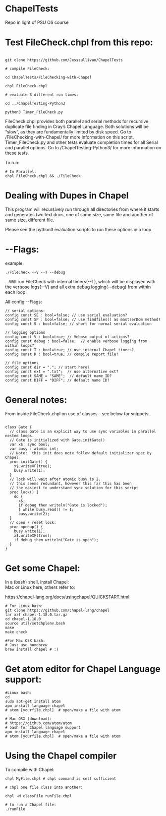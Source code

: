# ChapelTests

Repo in light of PSU OS course


# Test FileCheck.chpl from this repo:

```

git clone https://github.com/Jesssullivan/ChapelTests

# compile FileCheck:

cd ChapelTests/FileChecking-with-Chapel

chpl FileCheck.chpl

# evaluate 3 different run times:

cd ../ChapelTesting-Python3

python3 Timer_FileCheck.py

```

FileCheck.chpl provides both parallel and serial methods for recursive duplicate file finding in Cray’s Chapel Language.  Both solutions will be “slow”, as they are fundamentally limited by disk speed.   Go to /FileChecking-with-Chapel/ for more information on this script.  Timer_FileCheck.py and other tests evaluate completion times for all Serial and parallel options.  Go to /ChapelTesting-Python3/ for more information on these tests.

To run:

```
# In Parallel:
chpl FileCheck.chpl && ./FileCheck
```

# Dealing with Dupes in Chapel

This program will recursively run through all directories from where it starts and generates two text docs, one of same size, same file and another of same size, different file.  

Please see the python3 evaluation scripts to run these options in a loop.  

# --Flags:

example:  
```
./FileCheck --V --T --debug
```

...Will run FileCheck with internal timers(--T), which will be displayed with the verbose logs(--V) and all extra debug logging(--debug) from within each loop.

All config --Flags:

```
// serial options:
config const SE : bool=false; // use serial evaluation?
config const SP : bool=false; // use findfiles() as mastserDom method?
config const S : bool=false; // short for normal serial evaluation

// logging options
config const V : bool=true; // Vebose output of actions?
config const debug : bool=false;  // enable verbose logging from within loops?
config const T : bool=true; // use internal Chapel timers?
config const R : bool=true; // compile report file?

// file options
config const dir = "."; // start here?
config const ext = ".txt";  // use alternative ext?
config const SAME = "SAME";  // default name ID?
config const DIFF = "DIFF"; // default name ID?

```

# General notes:

From inside FileCheck.chpl on use of classes - see below for snippets:

```

class Gate {
  // class Gate is an explicit way to use sync variables in parallel nested loops.
  // Gate is initialized with Gate.initGate()
  var x$: sync bool;
  var busy : atomic int;
  // Note:  this init does note follow default initializer spec by Chapel
  proc initGate() {
    x$.writeXF(true);
    busy.write(1);
  }
  // lock will wait after atomic busy is 2.
  // this seems redundant, however this far this has been
  // the easiest to understand sync solution for this script
  proc lock() {
    do {
      x$;
      if debug then writeln("Gate is locked");
      } while busy.read() != 1;
      busy.write(2);
  }
  // open / reset lock:
  proc openup() {
    busy.write(1);
    x$.writeXF(true);
    if debug then writeln("Gate is open");
  }
}

```

# Get some Chapel:

 In a (bash) shell, install Chapel:   
   Mac or Linux here, others refer to:

 https://chapel-lang.org/docs/usingchapel/QUICKSTART.html

```
# For Linux bash:
git clone https://github.com/chapel-lang/chapel
tar xzf chapel-1.18.0.tar.gz
cd chapel-1.18.0
source util/setchplenv.bash
make
make check

#For Mac OSX bash:
# Just use homebrew
brew install chapel # :)
```
# Get atom editor for Chapel Language support:
```
#Linux bash:
cd
sudo apt-get install atom
apm install language-chapel
# atom [yourfile.chpl]  # open/make a file with atom

# Mac OSX (download):
# https://github.com/atom/atom
# bash for Chapel language support
apm install language-chapel
# atom [yourfile.chpl]  # open/make a file with atom

```

# Using the Chapel compiler

To compile with Chapel:
```
chpl MyFile.chpl # chpl command is self sufficient

# chpl one file class into another:

chpl -M classFile runFile.chpl

# to run a Chapel file:
./runFile
```
